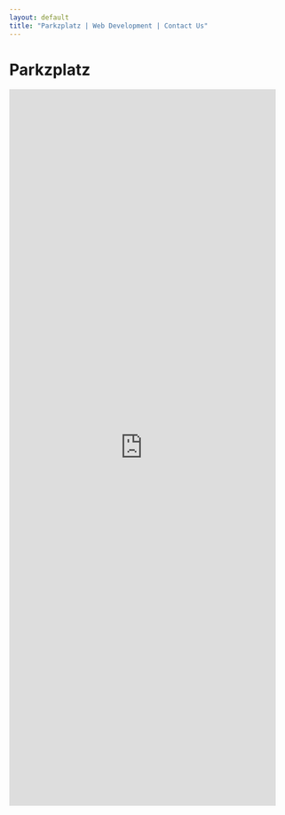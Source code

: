 ```yaml
---
layout: default
title: "Parkzplatz | Web Development | Contact Us"
---
```


# Parkzplatz
<iframe src="https://docs.google.com/forms/d/e/1FAIpQLSelgCTP42bcgABCJopqRiy7Kvg40D8lu2v4vS_AiHkQSQZ1ew/viewform?embedded=true" width="480" height="1290" frameborder="0" marginheight="0" marginwidth="0">Loading…</iframe>
